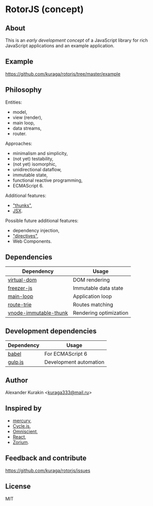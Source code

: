 # RotorJS (concept)

## About

This is an *early development concept* of a JavaScript library for rich JavaScript applications and an example application.

## Example

<https://github.com/kuraga/rotorjs/tree/master/example>

## Philosophy

Entities:

* model,
* view (render),
* main loop,
* data streams,
* router.

Approaches:

* minimalism and simplicity,
* (not yet) testability,
* (not yet) isomorphic,
* unidirectional dataflow,
* immutable state,
* functional reactive programming,
* ECMAScript 6.

Additional features:

* ["thunks"](https://github.com/kuraga/vnode-immutable-thunk),
* [JSX](https://github.com/alexmingoia/jsx-transform).

Possible future additional features:

* dependency injection,
* ["directives"](http://wix.github.io/react-templates),
* Web Components.

## Dependencies

Dependency | Usage
---------- | -----
[virtual-dom](https://github.com/Matt-Esch/virtual-dom) | DOM rendering
[freezer-js](https://github.com/arqex/freezer) | Immutable data state
[main-loop](https://github.com/Raynos/main-loop) | Application loop
[route-trie](https://github.com/zensh/route-trie) | Routes matching
[vnode-immutable-thunk](https://github.com/kuraga/vnode-immutable-thunk) | Rendering optimization

## Development dependencies

Dependency | Usage
---------- | -----
[babel](https://babeljs.io) | For ECMAScript 6
[gulp.js](http://gulpjs.com) | Development automation

## Author

Alexander Kurakin <<kuraga333@mail.ru>>

## Inspired by

* [mercury](https://github.com/Raynos/mercury),
* [Cycle.js](https://github.com/staltz/cycle),
* [Omniscient](http://omniscientjs.github.io),
* [React](http://facebook.github.io/react),
* [Zorium](https://github.com/Zorium).

## Feedback and contribute

<https://github.com/kuraga/rotorjs/issues>

## License

MIT
